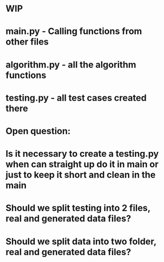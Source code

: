 # WIP
# main.py - Calling functions from other files
# algorithm.py - all the algorithm functions
# testing.py - all test cases created there
# 
# Open question:
# Is it necessary to create a testing.py when can straight up do it in main or just to keep it short and clean in the main
# Should we split testing into 2 files, real and generated data files?
# Should we split data into two folder, real and generated data files?
